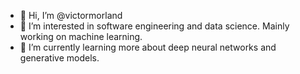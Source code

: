 - 👋 Hi, I’m @victormorland
- 👀 I’m interested in software engineering and data science. Mainly working on machine learning.
- 🌱 I’m currently learning more about deep neural networks and generative models.

<!---
victormorland/victormorland is a ✨ special ✨ repository because its `README.md` (this file) appears on your GitHub profile.
You can click the Preview link to take a look at your changes.
--->
